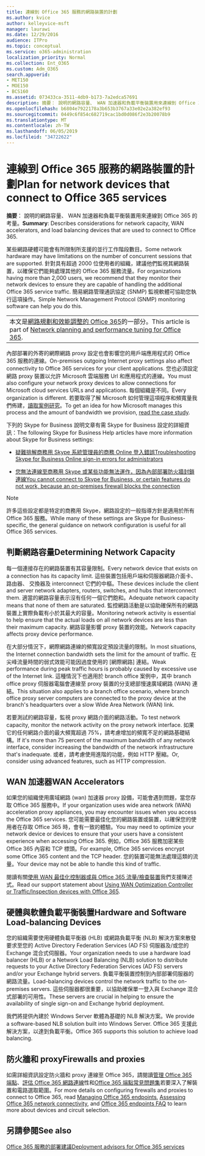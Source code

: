 ```yaml
---
title: 連線到 Office 365 服務的網路裝置的計劃
ms.author: kvice
author: kelleyvice-msft
manager: laurawi
ms.date: 12/29/2016
audience: ITPro
ms.topic: conceptual
ms.service: o365-administration
localization_priority: Normal
ms.collection: Ent_O365
ms.custom: Adm_O365
search.appverid:
- MET150
- MOE150
- BCS160
ms.assetid: 073433ca-3511-4db9-b173-7a2edca57691
description: 摘要： 說明的網路容量、 WAN 加速器和負載平衡裝置用來連線到 Office 365 的考量。
ms.openlocfilehash: b6804e7922178a3b653b3767a33e02e2a382ef93
ms.sourcegitcommit: 0449c6f854c682719cac1bd0d086f2e3b20078b9
ms.translationtype: MT
ms.contentlocale: zh-TW
ms.lasthandoff: 06/05/2019
ms.locfileid: "34722622"
---
```

# <a name="plan-for-network-devices-that-connect-to-office-365-services"></a><span data-ttu-id="4e347-103">連線到 Office 365 服務的網路裝置的計劃</span><span class="sxs-lookup"><span data-stu-id="4e347-103">Plan for network devices that connect to Office 365 services</span></span>

 <span data-ttu-id="4e347-104">**摘要**： 說明的網路容量、 WAN 加速器和負載平衡裝置用來連線到 Office 365 的考量。</span><span class="sxs-lookup"><span data-stu-id="4e347-104">**Summary**: Describes considerations for network capacity, WAN accelerators, and load balancing devices that are used to connect to Office 365.</span></span>
  
<span data-ttu-id="4e347-105">某些網路硬體可能會有所限制所支援的並行工作階段數目。</span><span class="sxs-lookup"><span data-stu-id="4e347-105">Some network hardware may have limitations on the number of concurrent sessions that are supported.</span></span> <span data-ttu-id="4e347-106">針對具有超過 2000 位使用者的組織，建議他們監視其網路裝置，以確保它們能夠處理其他的 Office 365 服務流量。</span><span class="sxs-lookup"><span data-stu-id="4e347-106">For organizations having more than 2,000 users, we recommend that they monitor their network devices to ensure they are capable of handling the additional Office 365 service traffic.</span></span> <span data-ttu-id="4e347-107">簡易網路管理通訊協定 (SNMP) 監視軟體可協助您執行這項操作。</span><span class="sxs-lookup"><span data-stu-id="4e347-107">Simple Network Management Protocol (SNMP) monitoring software can help you do this.</span></span>

||
|:-----|
| <span data-ttu-id="4e347-108">本文是[網路規劃和效能調整的 Office 365](https://aka.ms/tune)的一部分。</span><span class="sxs-lookup"><span data-stu-id="4e347-108">This article is part of [Network planning and performance tuning for Office 365](https://aka.ms/tune).</span></span>|

<span data-ttu-id="4e347-109">內部部署的外寄的網際網路 proxy 設定也會影響您的用戶端應用程式的 Office 365 服務的連線。</span><span class="sxs-lookup"><span data-stu-id="4e347-109">On-premises outgoing Internet proxy settings also affect connectivity to Office 365 services for your client applications.</span></span> <span data-ttu-id="4e347-110">您也必須設定網路 proxy 裝置以允許 Microsoft 雲端服務 Url 和應用程式的連線。</span><span class="sxs-lookup"><span data-stu-id="4e347-110">You must also configure your network proxy devices to allow connections for Microsoft cloud services URLs and applications.</span></span> <span data-ttu-id="4e347-111">每個組織是不同。</span><span class="sxs-lookup"><span data-stu-id="4e347-111">Every organization is different.</span></span> <span data-ttu-id="4e347-112">若要取得了解 Microsoft 如何管理這項程序和頻寬量我們佈建，[讀取案例研究](https://www.microsoft.com/itshowcase/Article/Content/631/Optimizing-network-performance-for-Microsoft-Office-365)。</span><span class="sxs-lookup"><span data-stu-id="4e347-112">To get an idea for how Microsoft manages this process and the amount of bandwidth we provision, [read the case study](https://www.microsoft.com/itshowcase/Article/Content/631/Optimizing-network-performance-for-Microsoft-Office-365).</span></span>
  
<span data-ttu-id="4e347-113">下列的 Skype for Business 說明文章有需 Skype for Business 設定的詳細資訊：</span><span class="sxs-lookup"><span data-stu-id="4e347-113">The following Skype for Business Help articles have more information about Skype for Business settings:</span></span>
  
- [<span data-ttu-id="4e347-114">疑難排解商務用 Skype 系統管理員的商務 Online 登入錯誤</span><span class="sxs-lookup"><span data-stu-id="4e347-114">Troubleshooting Skype for Business Online sign-in errors for administrators</span></span>](https://docs.microsoft.com/skypeforbusiness/set-up-skype-for-business-online/troubleshooting-sign-in-errors-for-admins)

- [<span data-ttu-id="4e347-115">您無法連線至商務用 Skype 或某些功能無法運作，因為內部部署防火牆封鎖連線</span><span class="sxs-lookup"><span data-stu-id="4e347-115">You cannot connect to Skype for Business, or certain features do not work, because an on-premises firewall blocks the connection</span></span>](https://go.microsoft.com/fwlink/p/?LinkID=243625)

> [!NOTE]
> <span data-ttu-id="4e347-116">許多這些設定都是特定的商務用 Skype，網路設定的一般指導方針是適用於所有 Office 365 服務。</span><span class="sxs-lookup"><span data-stu-id="4e347-116">While many of these settings are Skype for Business-specific, the general guidance on network configuration is useful for all Office 365 services.</span></span>
  
## <a name="determining-network-capacity"></a><span data-ttu-id="4e347-117">判斷網路容量</span><span class="sxs-lookup"><span data-stu-id="4e347-117">Determining Network Capacity</span></span>

<span data-ttu-id="4e347-118">每一個連接存在的網路裝置有其容量限制。</span><span class="sxs-lookup"><span data-stu-id="4e347-118">Every network device that exists on a connection has its capacity limit.</span></span> <span data-ttu-id="4e347-119">這些裝置包括用戶端和伺服器網路介面卡、 路由器、 交換器及 interconnect 它們的中樞。</span><span class="sxs-lookup"><span data-stu-id="4e347-119">These devices include the client and server network adapters, routers, switches, and hubs that interconnect them.</span></span> <span data-ttu-id="4e347-120">適當的網路容量表示沒有任何一個它們飽和。</span><span class="sxs-lookup"><span data-stu-id="4e347-120">Adequate network capacity means that none of them are saturated.</span></span> <span data-ttu-id="4e347-121">監控網路活動是以協助確保所有的網路裝置上實際負載有小於其最大的容量。</span><span class="sxs-lookup"><span data-stu-id="4e347-121">Monitoring network activity is essential to help ensure that the actual loads on all network devices are less than their maximum capacity.</span></span> <span data-ttu-id="4e347-122">網路容量影響 proxy 裝置的效能。</span><span class="sxs-lookup"><span data-stu-id="4e347-122">Network capacity affects proxy device performance.</span></span>
  
<span data-ttu-id="4e347-123">在大部分情況下，網際網路連線的頻寬設定預設流量的限制。</span><span class="sxs-lookup"><span data-stu-id="4e347-123">In most situations, the Internet connection bandwidth sets the limit for the amount of traffic.</span></span> <span data-ttu-id="4e347-124">在尖峰流量時間的弱式效能可能因過度使用的 [網際網路] 連結。</span><span class="sxs-lookup"><span data-stu-id="4e347-124">Weak performance during peak traffic hours is probably caused by excessive use of the Internet link.</span></span> <span data-ttu-id="4e347-125">這種情況下也適用於 branch office 案例中，其中 branch office proxy 伺服器電腦會連線至 proxy 裝置的分支總部慢速廣域網路 (WAN) 連結。</span><span class="sxs-lookup"><span data-stu-id="4e347-125">This situation also applies to a branch office scenario, where branch office proxy server computers are connected to the proxy device at the branch's headquarters over a slow Wide Area Network (WAN) link.</span></span>
  
<span data-ttu-id="4e347-126">若要測試的網路容量，監視 proxy 網路介面的網路活動。</span><span class="sxs-lookup"><span data-stu-id="4e347-126">To test network capacity, monitor the network activity on the proxy network interface.</span></span> <span data-ttu-id="4e347-127">如果它的任何網路介面的最大頻寬超過 75%，請考慮增加的頻寬不足的網路基礎結構。</span><span class="sxs-lookup"><span data-stu-id="4e347-127">If it's more than 75 percent of the maximum bandwidth of any network interface, consider increasing the bandwidth of the network infrastructure that's inadequate.</span></span> <span data-ttu-id="4e347-128">或者，請考慮使用進階的功能，例如 HTTP 壓縮。</span><span class="sxs-lookup"><span data-stu-id="4e347-128">Or, consider using advanced features, such as HTTP compression.</span></span>
  
## <a name="wan-accelerators"></a><span data-ttu-id="4e347-129">WAN 加速器</span><span class="sxs-lookup"><span data-stu-id="4e347-129">WAN Accelerators</span></span>

<span data-ttu-id="4e347-130">如果您的組織使用廣域網路 (wan) 加速器 proxy 設備，可能會遇到問題，當您存取 Office 365 服務中。</span><span class="sxs-lookup"><span data-stu-id="4e347-130">If your organization uses wide area network (WAN) acceleration proxy appliances, you may encounter issues when you access the Office 365 services.</span></span> <span data-ttu-id="4e347-131">您可能需要最佳化您的網路裝置或裝置，以確保您的使用者在存取 Office 365 時，會有一致的體驗。</span><span class="sxs-lookup"><span data-stu-id="4e347-131">You may need to optimize your network device or devices to ensure that your users have a consistent experience when accessing Office 365.</span></span> <span data-ttu-id="4e347-132">例如，Office 365 服務加密某些 Office 365 內容和 TCP 標頭。</span><span class="sxs-lookup"><span data-stu-id="4e347-132">For example, Office 365 services encrypt some Office 365 content and the TCP header.</span></span> <span data-ttu-id="4e347-133">您的裝置可能無法處理這類的流量。</span><span class="sxs-lookup"><span data-stu-id="4e347-133">Your device may not be able to handle this kind of traffic.</span></span>
  
<span data-ttu-id="4e347-134">閱讀有關[使用 WAN 最佳化控制器或與 Office 365 流量/檢查裝置](https://support.microsoft.com/kb/2690045)我們支援陳述式。</span><span class="sxs-lookup"><span data-stu-id="4e347-134">Read our support statement about [Using WAN Optimization Controller or Traffic/Inspection devices with Office 365](https://support.microsoft.com/kb/2690045).</span></span>
  
## <a name="hardware-and-software-load-balancing-devices"></a><span data-ttu-id="4e347-135">硬體與軟體負載平衡裝置</span><span class="sxs-lookup"><span data-stu-id="4e347-135">Hardware and Software Load-balancing Devices</span></span>

<span data-ttu-id="4e347-136">您的組織需要使用硬體負載平衡器 (HLB) 或網路負載平衡 (NLB) 解決方案來散發要求至您的 Active Directory Federation Services (AD FS) 伺服器及/或您的 Exchange 混合式伺服器。</span><span class="sxs-lookup"><span data-stu-id="4e347-136">Your organization needs to use a hardware load balancer (HLB) or a Network Load Balancing (NLB) solution to distribute requests to your Active Directory Federation Services (AD FS) servers and/or your Exchange hybrid servers.</span></span> <span data-ttu-id="4e347-137">負載平衡裝置控制到內部部署伺服器的網路流量。</span><span class="sxs-lookup"><span data-stu-id="4e347-137">Load-balancing devices control the network traffic to the on-premises servers.</span></span> <span data-ttu-id="4e347-138">這些伺服器都很重要，以協助確保單一登入與 Exchange 混合式部署的可用性。</span><span class="sxs-lookup"><span data-stu-id="4e347-138">These servers are crucial in helping to ensure the availability of single sign-on and Exchange hybrid deployment.</span></span>
  
<span data-ttu-id="4e347-139">我們將提供內建於 Windows Server 軟體為基礎的 NLB 解決方案。</span><span class="sxs-lookup"><span data-stu-id="4e347-139">We provide a software-based NLB solution built into Windows Server.</span></span> <span data-ttu-id="4e347-140">Office 365 支援此解決方案，以達到負載平衡。</span><span class="sxs-lookup"><span data-stu-id="4e347-140">Office 365 supports this solution to achieve load balancing.</span></span>
  
## <a name="firewalls-and-proxies"></a><span data-ttu-id="4e347-141">防火牆和 proxy</span><span class="sxs-lookup"><span data-stu-id="4e347-141">Firewalls and proxies</span></span>

<span data-ttu-id="4e347-142">如需詳細資訊設定防火牆和 proxy 連線至 Office 365，請閱讀[管理 Office 365 端點](https://support.office.com/article/99cab9d4-ef59-4207-9f2b-3728eb46bf9a)、[評估 Office 365 網路連線](assessing-network-connectivity.md)性和[Office 365 端點常見問題集](https://support.office.com/article/d4088321-1c89-4b96-9c99-54c75cae2e6d)若要深入了解裝置和電路選取範圍。</span><span class="sxs-lookup"><span data-stu-id="4e347-142">For more details on configuring firewalls and proxies to connect to Office 365, read [Managing Office 365 endpoints](https://support.office.com/article/99cab9d4-ef59-4207-9f2b-3728eb46bf9a), [Assessing Office 365 network connectivity](assessing-network-connectivity.md), and [Office 365 endpoints FAQ](https://support.office.com/article/d4088321-1c89-4b96-9c99-54c75cae2e6d) to learn more about devices and circuit selection.</span></span>
  
## <a name="see-also"></a><span data-ttu-id="4e347-143">另請參閱</span><span class="sxs-lookup"><span data-stu-id="4e347-143">See also</span></span>

[<span data-ttu-id="4e347-144">Office 365 服務的部署建議</span><span class="sxs-lookup"><span data-stu-id="4e347-144">Deployment advisors for Office 365 services</span></span>](deployment-advisors-for-office-365.md)
